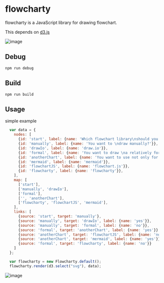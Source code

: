 # flowcharty
flowcharty is a JavaScript library for drawing flowchart.

This depends on [d3.js](https://d3js.org/)
 
![image](https://user-images.githubusercontent.com/998831/45760819-e6851400-bc65-11e8-9af7-150d4fcda07c.png)

## Debug
`npm run debug`

## Build
`npm run build`

## Usage
simple example

```javascript
  var data = {
    nodes: [
      {id: 'start', label: {name: 'Which flowchart library\nshould you use?'}},
      {id: 'manually', label: {name: 'You want to \ndraw manually?'}},
      {id: 'drawIo', label: {name: 'draw.io'}},
      {id: 'formal', label: {name: 'You want to draw \na relatively formal chart?'}},
      {id: 'anotherChart', label: {name: 'You want to use not only for flowchart \nbut also another UML?'}},
      {id: 'mermaid', label: {name: 'mermaid'}},
      {id: 'flowchartJS', label: {name: 'flowchart.js'}},
      {id: 'flowcharty', label: {name: 'flowcharty'}},
    ],
    map: [
      ['start'],
      ['manually', 'drawIo'],
      ['formal'],
      ['', 'anotherChart'],
      ['flowcharty', 'flowchartJS', 'mermaid'],
    ],
    links: [
      {source: 'start', target: 'manually'},
      {source: 'manually', target: 'drawIo', label: {name: 'yes'}},
      {source: 'manually', target: 'formal', label: {name: 'no'}},
      {source: 'formal', target: 'anotherChart', label: {name: 'yes'}},
      {source: 'anotherChart', target: 'flowchartJS', label: {name: 'no'}},
      {source: 'anotherChart', target: 'mermaid', label: {name: 'yes'}},
      {source: 'formal', target: 'flowcharty', label: {name: 'no'}}
    ]
  };

  var flowcharty = new Flowcharty.default();
  flowcharty.render(d3.select("svg"), data);
```

![image](https://user-images.githubusercontent.com/998831/45761803-ec7bf480-bc67-11e8-9484-ac2a17107c02.png)
